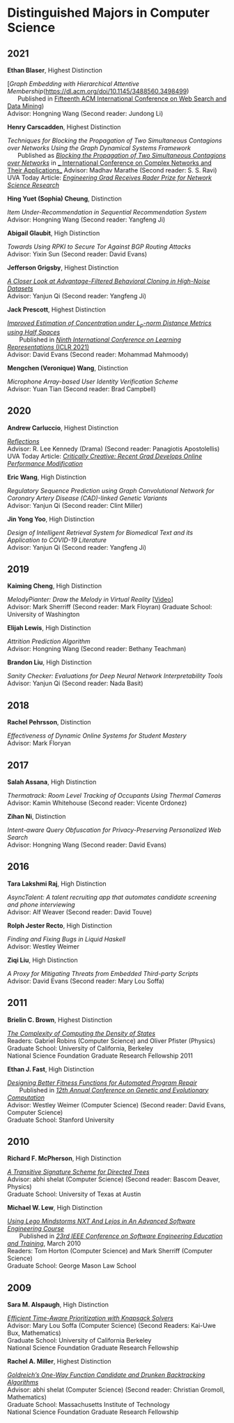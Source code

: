 # Distinguished Majors in Computer Science

## 2021

**Ethan Blaser**, Highest Distinction

<div class="indented">

[_Graph Embedding with Hierarchical Attentive Membership_(https://dl.acm.org/doi/10.1145/3488560.3498499)  
&nbsp;&nbsp;&nbsp;&nbsp;&nbsp;&nbsp;Published in [Fifteenth ACM International Conference on Web Search and Data Mining](https://dl.acm.org/doi/10.1145/3488560.3498499))  
Advisor: Hongning Wang (Second reader: Jundong Li)  


</div>

**Henry Carscadden**, Highest Distinction

<div class="indented">

_Techniques for Blocking the Propagation of Two Simultaneous Contagions over Networks Using the Graph Dynamical Systems Framework_  
&nbsp;&nbsp;&nbsp;&nbsp;&nbsp;&nbsp;Published as [_Blocking the Propagation of Two Simultaneous
Contagions over Networks_](https://par.nsf.gov/servlets/purl/10203995) in [_
International Conference on Complex Networks and Their Applications_](https://link.springer.com/chapter/10.1007/978-3-030-65347-7_38)
Advisor: Madhav Marathe (Second reader: S. S. Ravi)  
UVA Today Article: [_Engineering Grad Receives Rader Prize for Network Science Research_](https://news.virginia.edu/content/engineering-grad-receives-rader-prize-network-science-research?utm_source=VirginiaFeed&utm_medium=referral&utm_campaign=news)

</div>


**Hing Yuet (Sophia) Cheung**, Distinction

<div class="indented">

_Item Under-Recommendation in Sequential Recommendation System_  
Advisor: Hongning Wang (Second reader: Yangfeng Ji)
</div>

**Abigail Glaubit**, High Distinction

<div class="indented">

_Towards Using RPKI to Secure Tor Against BGP Routing Attacks_  
Advisor: Yixin Sun (Second reader: David Evans)

</div>

**Jefferson Grigsby**, Highest Distinction

<div class="indented">

[_A Closer Look at Advantage-Filtered Behavioral Cloning in High-Noise Datasets_](/docs/grigsby2021.pdf)  
Advisor: Yanjun Qi (Second reader: Yangfeng Ji)

</div>

**Jack Prescott**, Highest Distinction

<div class="indented">

[_Improved Estimation of Concentration under L<sub>p</sub>-norm Distance Metrics using Half Spaces_](/docs/prescott2021.pdf)  
&nbsp;&nbsp;&nbsp;&nbsp;&nbsp;&nbsp;
Published in [_Ninth International Conference on Learning Representations_ (ICLR 2021)](https://openreview.net/forum?id=BUlyHkzjgmA)  
Advisor: David Evans (Second reader: Mohammad Mahmoody)

</div>

**Mengchen (Veronique) Wang**, Distinction

<div class="indented">

_Microphone Array-based User Identity Verification Scheme_  
Advisor: Yuan Tian (Second reader: Brad Campbell)
</div>

## 2020

**Andrew Carluccio**, Highest Distinction

<div class="indented">

[_Reflections_](/docs/carluccio2020.pdf)  
Advisor: R. Lee Kennedy (Drama) (Second reader: Panagiotis Apostolellis)  
UVA Today Article: [_Critically Creative: Recent Grad Develops Online Performance Modification_](https://news.virginia.edu/content/critically-creative-recent-grad-develops-online-performance-modification)  
</div>

**Eric Wang**, High Distinction

<div class="indented">

_Regulatory Sequence Prediction using Graph Convolutional Network for Coronary Artery Disease (CAD)-linked Genetic Variants_  
Advisor: Yanjun Qi (Second reader: Clint Miller)

</div>

**Jin Yong Yoo**, High Distinction

<div class="indented">

_Design of Intelligent Retrieval System for Biomedical Text and its Application to COVID-19 Literature_  
Advisor: Yanjun Qi (Second reader: Yangfeng Ji)

</div>


## 2019


**Kaiming Cheng**, High Distinction

<div class="indented">

_MelodyPianter: Draw the Melody in Virtual Reality_ [[Video](https://www.youtube.com/watch?v=3lB7E6eqAWE)]  
Advisor: Mark Sherriff (Second reader: Mark Floyran)
Graduate School: University of Washington

</div>

**Elijah Lewis**, High Distinction

<div class="indented">

_Attrition Prediction Algorithm_  
Advisor: Hongning Wang (Second reader: Bethany Teachman)

</div>

**Brandon Liu**, High Distinction

<div class="indented">

_Sanity Checker: Evaluations for Deep Neural Network Interpretability Tools_  
Advisor: Yanjun Qi (Second reader: Nada Basit)

</div>

## 2018

**Rachel Pehrsson**, Distinction
<div class="indented">

_Effectiveness of Dynamic Online Systems for Student Mastery_  
Advisor: Mark Floryan  

</div>


## 2017

**Salah Assana**, High Distinction

<div class="indented">

_Thermatrack: Room Level Tracking of Occupants Using Thermal Cameras_  
Advisor: Kamin Whitehouse (Second reader: Vicente Ordonez)

</div>

**Zihan Ni**, Distinction
<div class="indented">

_Intent-aware Query Obfuscation for Privacy-Preserving Personalized Web Search_    
Advisor: Hongning Wang (Second reader: David Evans)
</div>

## 2016

**Tara Lakshmi Raj**, High Distinction

<div class="indented">

_AsyncTalent: A talent recruiting app that automates candidate screening and phone interviewing_  
Advisor: Alf Weaver (Second reader: David Touve)

</div>

**Rolph Jester Recto**, High Distinction

<div class="indented">

_Finding and Fixing Bugs in Liquid Haskell_  
Advisor: Westley Weimer 
</div>

**Ziqi Liu**, High Distinction
<div class="indented">

_A Proxy for Mitigating Threats from Embedded Third-party Scripts_  
Advisor: David Evans (Second reader: Mary Lou Soffa)


</div>


## 2011

**Brielin C. Brown**, Highest Distinction

   <div class="indented">

[_The Complexity of Computing the Density of States_](/docs/brown2011.pdf)  
Readers: Gabriel Robins (Computer Science) and Oliver Pfister (Physics)  
Graduate School: University of California, Berkeley  
National Science Foundation Graduate Research Fellowship 2011

</div>

**Ethan J. Fast**, High Distinction

   <div class="indented">
   
[_Designing Better Fitness Functions for Automated Program Repair_](/docs/fast2011.pdf)  
&nbsp;&nbsp;&nbsp;&nbsp;&nbsp;&nbsp;
Published in [_12th Annual Conference on Genetic and Evolutionary Computation_](https://dl.acm.org/doi/abs/10.1145/1830483.1830654?casa_token=k_-o7K3FnfkAAAAA:f4L-nUfU1I6TyPztfUcG9ru4nXmpmKdqM5GSOcduoKVdewDLU3vryYPeZwR6JG7OrCLcb3GMou0k)  
Advisor: Westley Weimer (Computer Science) (Second reader: David Evans, Computer Science)  
Graduate School: Stanford University
   </div>
   
## 2010

**Richard F. McPherson**, High Distinction

   <div class="indented">
   
[_A Transitive Signature Scheme for Directed Trees_](/docs/mcpherson2010.pdf)  
Advisor: abhi shelat (Computer Science) (Second reader: Bascom Deaver, Physics)  
Graduate School: University of Texas at Austin
   </div>


**Michael W. Lew**, High Distinction

   <div class="indented">
   
[_Using Lego Mindstorms NXT And Lejos in An Advanced Software Engineering Course_](/docs/lew2010.pdf)  
&nbsp;&nbsp;&nbsp;&nbsp;&nbsp;&nbsp;
Published in [_23rd IEEE Conference on Software Engineering Education and Training_](https://ieeexplore.ieee.org/document/5463581), March 2010  
Readers: Tom Horton (Computer Science) and Mark Sherriff (Computer Science)  
Graduate School: George Mason Law School

   </div>
   
## 2009

**Sara M. Alspaugh**, High Distinction

   <div class="indented">
   
[_Efficient Time-Aware Prioritization with Knapsack Solvers_](/docs/alspaugh2009.pdf)  
Advisor: Mary Lou Soffa (Computer Science) (Second Readers: Kai-Uwe Bux, Mathematics)  
Graduate School: University of California Berkeley  
National Science Foundation Graduate Research Fellowship
   </div>
   
**Rachel A. Miller**, Highest Distinction

   <div class="indented">

[_Goldreich’s One-Way Function Candidate and Drunken Backtracking Algorithms_](/docs/miller2009.pdf)  
Advisor: abhi shelat (Computer Science) (Second reader: Christian Gromoll, Mathematics)  
Graduate School: Massachusetts Institute of Technology  
National Science Foundation Graduate Research Fellowship
   </div>
   
